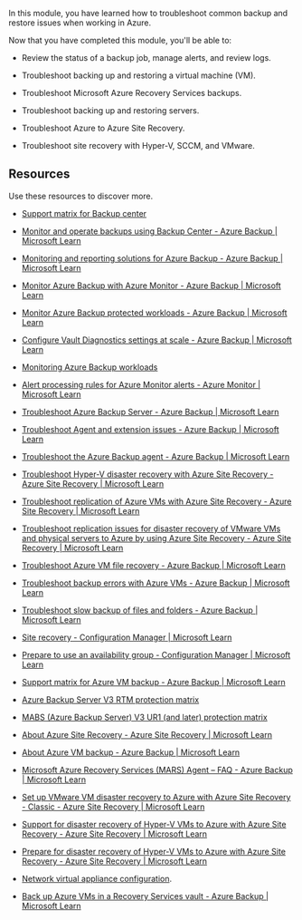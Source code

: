 In this module, you have learned how to troubleshoot common backup and restore issues when working in Azure.

Now that you have completed this module, you'll be able to:

- Review the status of a backup job, manage alerts, and review logs.

- Troubleshoot backing up and restoring a virtual machine (VM).

- Troubleshoot Microsoft Azure Recovery Services backups.

- Troubleshoot backing up and restoring servers.

- Troubleshoot Azure to Azure Site Recovery.

- Troubleshoot site recovery with Hyper-V, SCCM, and VMware.

## Resources

Use these resources to discover more.

- [Support matrix for Backup center](/azure/backup/backup-center-support-matrix)

- [Monitor and operate backups using Backup Center - Azure Backup | Microsoft Learn](/azure/backup/backup-center-monitor-operate)

- [Monitoring and reporting solutions for Azure Backup - Azure Backup | Microsoft Learn](/azure/backup/monitoring-and-alerts-overview)

- [Monitor Azure Backup with Azure Monitor - Azure Backup | Microsoft Learn](/azure/backup/backup-azure-monitoring-use-azuremonitor)

- [Monitor Azure Backup protected workloads - Azure Backup | Microsoft Learn](/azure/backup/backup-azure-monitoring-built-in-monitor)

- [Configure Vault Diagnostics settings at scale - Azure Backup | Microsoft Learn](/azure/backup/azure-policy-configure-diagnostics)

- [Monitoring Azure Backup workloads](/azure/backup/backup-azure-monitoring-built-in-monitor)

- [Alert processing rules for Azure Monitor alerts - Azure Monitor | Microsoft Learn](/azure/azure-monitor/alerts/alerts-action-rules?tabs=portal)

- [Troubleshoot Azure Backup Server - Azure Backup | Microsoft Learn](/azure/backup/backup-azure-mabs-troubleshoot)

- [Troubleshoot Agent and extension issues - Azure Backup | Microsoft Learn](/azure/backup/backup-azure-troubleshoot-vm-backup-fails-snapshot-timeout)

- [Troubleshoot the Azure Backup agent - Azure Backup | Microsoft Learn](/azure/backup/backup-azure-mars-troubleshoot)

- [Troubleshoot Hyper-V disaster recovery with Azure Site Recovery - Azure Site Recovery | Microsoft Learn](/azure/site-recovery/hyper-v-azure-troubleshoot)

- [Troubleshoot replication of Azure VMs with Azure Site Recovery - Azure Site Recovery | Microsoft Learn](/azure/site-recovery/azure-to-azure-troubleshoot-replication)

- [Troubleshoot replication issues for disaster recovery of VMware VMs and physical servers to Azure by using Azure Site Recovery - Azure Site Recovery | Microsoft Learn](/azure/site-recovery/vmware-azure-troubleshoot-replication)

- [Troubleshoot Azure VM file recovery - Azure Backup | Microsoft Learn](/azure/backup/backup-azure-vm-file-recovery-troubleshoot)

- [Troubleshoot backup errors with Azure VMs - Azure Backup | Microsoft Learn](/azure/backup/backup-azure-vms-troubleshoot)

- [Troubleshoot slow backup of files and folders - Azure Backup | Microsoft Learn](/azure/backup/backup-azure-troubleshoot-slow-backup-performance-issue)

- [Site recovery - Configuration Manager | Microsoft Learn](/mem/configmgr/core/servers/manage/recover-sites)

- [Prepare to use an availability group - Configuration Manager | Microsoft Learn](/mem/configmgr/core/servers/deploy/configure/sql-server-alwayson-for-a-highly-available-site-database)

- [Support matrix for Azure VM backup - Azure Backup | Microsoft Learn](/azure/backup/backup-support-matrix-iaas)

- [Azure Backup Server V3 RTM protection matrix](/azure/backup/microsoft-azure-backup-server-protection-v3)

- [MABS (Azure Backup Server) V3 UR1 (and later) protection matrix](/azure/backup/backup-mabs-protection-matrix)

- [About Azure Site Recovery - Azure Site Recovery | Microsoft Learn](/azure/site-recovery/site-recovery-overview)

- [About Azure VM backup - Azure Backup | Microsoft Learn](/azure/backup/backup-azure-vms-introduction)

- [Microsoft Azure Recovery Services (MARS) Agent – FAQ - Azure Backup | Microsoft Learn](/azure/backup/backup-azure-file-folder-backup-faq)

- [Set up VMware VM disaster recovery to Azure with Azure Site Recovery - Classic - Azure Site Recovery | Microsoft Learn](/azure/site-recovery/vmware-azure-tutorial)

- [Support for disaster recovery of Hyper-V VMs to Azure with Azure Site Recovery - Azure Site Recovery | Microsoft Learn](/azure/site-recovery/hyper-v-azure-support-matrix)

- [Prepare for disaster recovery of Hyper-V VMs to Azure with Azure Site Recovery - Azure Site Recovery | Microsoft Learn](/azure/site-recovery/hyper-v-prepare-on-premises-tutorial)

- [Network virtual appliance configuration](/azure/site-recovery/azure-to-azure-about-networking).

- [Back up Azure VMs in a Recovery Services vault - Azure Backup | Microsoft Learn](/azure/backup/backup-azure-arm-vms-prepare)
